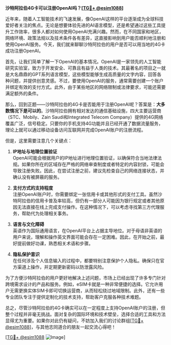 **沙特阿拉伯4G卡可以注册OpenAI吗？[[TG💪+ @esim1088](https://t.me/s/esim1088)]**

近年来，随着人工智能技术的飞速发展，像OpenAI这样的平台逐渐成为全球科技爱好者关注的焦点。无论是想要体验先进的AI语言模型，还是希望通过这些工具提升工作效率，很多人都对如何使用OpenAI充满兴趣。然而，在不同国家和地区，网络环境、政策法规以及技术条件各有差异，这直接影响到用户能否顺利地注册和使用OpenAI服务。今天，我们就来聊聊沙特阿拉伯的用户是否可以用当地的4G卡成功注册OpenAI。

首先，让我们简单了解一下OpenAI的基本情况。OpenAI是一家领先的人工智能研究实验室，致力于开发安全、可靠且有益于人类的技术。其最著名的项目之一就是大名鼎鼎的GPT系列语言模型，这些模型能够生成高质量的文字内容，回答各种问题，并提供创意灵感。不过，要使用OpenAI的服务，通常需要创建一个账户并绑定有效的支付方式。此外，由于某些地区的网络限制或法律要求，可能还需要满足额外的条件。

那么，回到正题——沙特阿拉伯的4G卡是否能用于注册OpenAI呢？答案是：**大多数情况下是可以的**。沙特阿拉伯拥有相对发达的通信基础设施，四大主要运营商（STC、Mobily、Zain Saudi和Integrated Telecom Company）提供的4G网络覆盖广泛，信号稳定。只要你的手机支持4G功能并且已经开通了数据流量服务，理论上就可以通过移动设备访问互联网并完成OpenAI账户的注册流程。

但是，这里需要注意几个关键点：

1. **IP地址与地理位置验证**  
   OpenAI可能会根据用户的IP地址进行地理位置验证，以确保符合当地法律法规。如果你所在的区域存在严格的网络审查制度或者特定的内容封锁，可能会导致注册失败。因此，在尝试注册之前，建议先检查自己的网络连接状态，并确认没有被屏蔽的服务。

2. **支付方式的支持程度**  
   注册OpenAI账户时，你需要绑定一张信用卡或其他形式的支付工具。虽然沙特阿拉伯的信用卡普及率较高，但仍有一部分人可能因为银行规定或者其他原因无法直接在线上完成支付操作。在这种情况下，可以考虑寻找第三方代理服务，帮助代为处理相关事务。

3. **语言与文化障碍**  
   英语作为国际通用语言，在OpenAI平台上占据主导地位。对于母语非英语的用户来说，理解和操作英文界面可能会存在一定困难。因此，在开始之前，最好提前做好功课，熟悉相关术语和步骤。

4. **隐私保护意识**  
   在任何涉及个人信息输入的过程中，都要特别注意保护个人隐私。确保只在官方渠道上操作，并定期更新密码以防泄露风险。

为了方便沙特阿拉伯的用户更好地解决上述问题，市场上已经出现了许多专门针对跨境需求设计的产品和服务。例如，eSIM卡就是一种非常便捷的选择。它允许用户无需更换实体SIM卡即可切换运营商，从而轻松绕过地域限制。此外，还有一些专业团队专注于提供定制化的技术支持，帮助客户克服各种技术难题。

总之，尽管沙特阿拉伯的4G卡确实可以在一定程度上支持OpenAI账户的注册，但整个过程并非毫无挑战。面对复杂的国际环境和技术壁垒，选择合适的工具和方法显得尤为重要。如果你对此仍有疑问，不妨加入我们的讨论群组[[TG💪+ @esim1088](https://t.me/s/esim1088)]，与其他志同道合的朋友一起交流心得吧！

[[TG💪+ @esim1088](https://t.me/s/esim1088) ![Image](https://i.postimg.cc/4NQfJmqS/Snipaste-2025-05-13-00-14-12.png)]